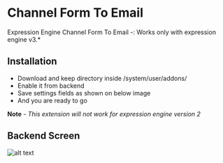 # Channel Form To Email
Expression Engine Channel Form To Email -: Works only with expression engine v3.*

## Installation
* Download and keep directory inside /system/user/addons/
* Enable it from backend
* Save settings fields as shown on below image
* And you are ready to go

**Note** - *This extension will not work for expression engine version 2*

## Backend Screen
![alt text](https://raw.githubusercontent.com/emerico/Channel-Form-To-Email/master/screenshot.png)

